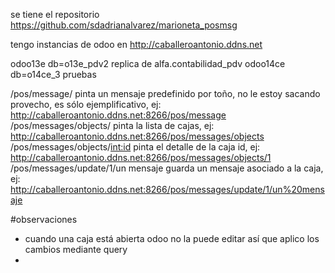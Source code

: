 se tiene el repositorio https://github.com/sdadrianalvarez/marioneta_posmsg

tengo instancias de odoo en http://caballeroantonio.ddns.net

odoo13e		db=o13e_pdv2	replica de alfa.contabilidad_pdv
odoo14ce	db=o14ce_3		pruebas


/pos/message/						pinta un mensaje predefinido por toño, no le estoy sacando provecho, es sólo ejemplificativo, ej: http://caballeroantonio.ddns.net:8266/pos/message
/pos/messages/objects/				pinta la lista de cajas, ej:			http://caballeroantonio.ddns.net:8266/pos/messages/objects
/pos/messages/objects/<int:id>		pinta el detalle de la caja id, ej:		http://caballeroantonio.ddns.net:8266/pos/messages/objects/1
/pos/messages/update/1/un mensaje	guarda un mensaje asociado a la caja, ej:		http://caballeroantonio.ddns.net:8266/pos/messages/update/1/un%20mensaje

#observaciones
- cuando una caja está abierta odoo no la puede editar así que aplico los cambios mediante query
- 